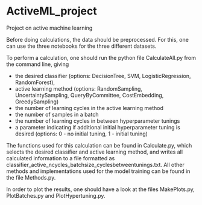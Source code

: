 # ActiveML_project
Project on active machine learning


Before doing calculations, the data should be preprocessed. For this, one can use the three notebooks for 
the three different datasets.

To perform a calculation, one should run the python file CalculateAll.py from the command line, giving 
- the desired classifier (options: DecisionTree, SVM, LogisticRegression, RandomForest), 
- active learning method (options: RandomSampling, UncertaintySampling, QueryByCommittee, CostEmbedding, GreedySampling)
- the number of learning cycles in the active learning method
- the number of samples in a batch
- the number of learning cycles in between hyperparameter tunings
- a parameter indicating if additional initial hyperparameter tuning is desired (options: 0 - no initial tuning, 1 - initial tuning)

The functions used for this calculation can be found in Calculate.py, which selects the desired classifier and active 
learning method, and writes all calculated information to a file formatted as classifier_active_ncycles_batchsize_cyclesbetweentunings.txt.
All other methods and implementations used for the model training can be found in the file Methods.py.

In order to plot the results, one should have a look at the files MakePlots.py, PlotBatches.py and PlotHypertuning.py. 



